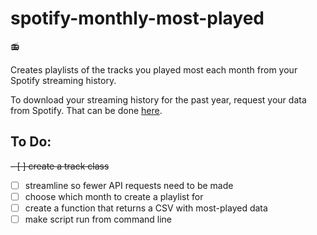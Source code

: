 # spotify-monthly-most-played
:radio:

Creates playlists of the tracks you played most each month from your Spotify streaming history.

To download your streaming history for the past year, request your data from Spotify.
That can be done [here](https://www.spotify.com/uk/account/privacy/).

## To Do:
~~- [ ] create a track class~~
- [ ] streamline so fewer API requests need to be made
- [ ] choose which month to create a playlist for
- [ ] create a function that returns a CSV with most-played data
- [ ] make script run from command line
